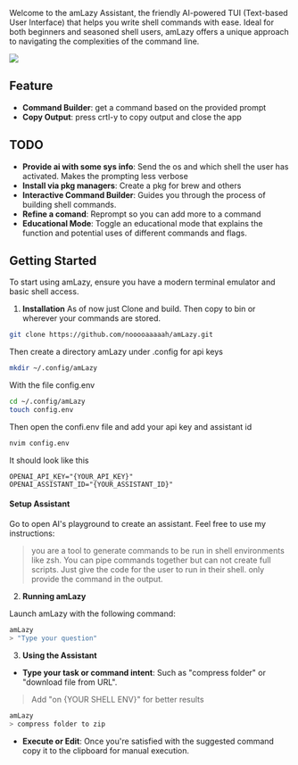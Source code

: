 Welcome to the amLazy Assistant, the friendly AI-powered TUI (Text-based User Interface) that helps you write shell commands with ease. Ideal for both beginners and seasoned shell users, amLazy offers a unique approach to navigating the complexities of the command line.

![](https://raw.githubusercontent.com/nooooaaaaah/amLazy/main/docs/demo.gif)

## Feature

- **Command Builder**: get a command based on the provided prompt
- **Copy Output**: press crtl-y to copy output and close the app

## TODO

- **Provide ai with some sys info**: Send the os and which shell the user has activated. Makes the prompting less verbose
- **Install via pkg managers**: Create a pkg for brew and others
- **Interactive Command Builder**: Guides you through the process of building shell commands.
- **Refine a comand**: Reprompt so you can add more to a command
- **Educational Mode**: Toggle an educational mode that explains the function and potential uses of different commands and flags.

## Getting Started

To start using amLazy, ensure you have a modern terminal emulator and basic shell access.

1. **Installation**
   As of now just Clone and build. Then copy to bin or wherever your commands are stored.

```sh
git clone https://github.com/nooooaaaaah/amLazy.git
```

Then create a directory amLazy under .config for api keys

```sh
mkdir ~/.config/amLazy
```

With the file config.env

```sh
cd ~/.config/amLazy
touch config.env
```

Then open the confi.env file and add your api key and assistant id

```sh
nvim config.env
```

It should look like this

```.env
OPENAI_API_KEY="{YOUR_API_KEY}"
OPENAI_ASSISTANT_ID="{YOUR_ASSISTANT_ID}"
```

#### Setup Assistant

Go to open AI's playground to create an assistant.
Feel free to use my instructions:

> you are a tool to generate commands to be run in shell environments like zsh. You can pipe commands together but can not create full scripts. Just give the code for the user to run in their shell. only provide the command in the output.

2. **Running amLazy**

Launch amLazy with the following command:

```sh
amLazy
> "Type your question"
```

3. **Using the Assistant**

- **Type your task or command intent**: Such as "compress folder" or "download file from URL".

> Add "on {YOUR SHELL ENV}" for better results

```bash
amLazy
> compress folder to zip
```

- **Execute or Edit**: Once you're satisfied with the suggested command copy it to the clipboard for manual execution.

